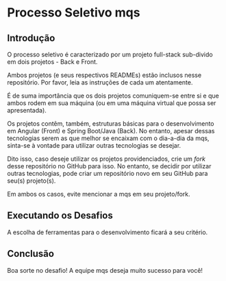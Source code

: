 # Processo Seletivo mqs

## Introdução

O processo seletivo é caracterizado por um projeto full-stack sub-divido em dois projetos - Back e Front.

Ambos projetos (e seus respectivos READMEs) estão inclusos nesse repositório. Por favor, leia as instruções de cada um atentamente.

É de suma importância que os dois projetos comuniquem-se entre si e que ambos rodem em sua máquina (ou em uma máquina virtual que possa ser apresentada).

Os projetos contêm, também, estruturas básicas para o desenvolvimento em Angular (Front) e Spring Boot/Java (Back). No entanto, apesar dessas tecnologias serem as que melhor se encaixam com o dia-a-dia da mqs, sinta-se à vontade para utilizar outras tecnologias se desejar.

Dito isso, caso deseje utilizar os projetos providenciados, crie um *fork* desse repositório no GitHub para isso. No entanto, se decidir por utilizar outras tecnologias, pode criar um repositório novo em seu GitHub para seu(s) projeto(s).

Em ambos os casos, evite mencionar a mqs em seu projeto/fork.

## Executando os Desafios

A escolha de ferramentas para o desenvolvimento ficará a seu critério.

## Conclusão

Boa sorte no desafio! A equipe mqs deseja muito sucesso para você!
